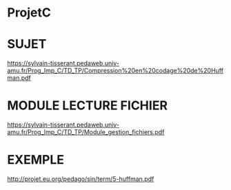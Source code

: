 # ProjetC

# SUJET
https://sylvain-tisserant.pedaweb.univ-amu.fr/Prog_Imp_C/TD_TP/Compression%20en%20codage%20de%20Huffman.pdf

# MODULE LECTURE FICHIER
https://sylvain-tisserant.pedaweb.univ-amu.fr/Prog_Imp_C/TD_TP/Module_gestion_fichiers.pdf

# EXEMPLE
http://projet.eu.org/pedago/sin/term/5-huffman.pdf
